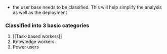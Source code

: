 - the user base needs to be classified. This will help simplify the analysis as well as the deployment
### Classified into 3 basic categories
1. [[Task-based workers]]
2. Knowledge workers
3. Power users